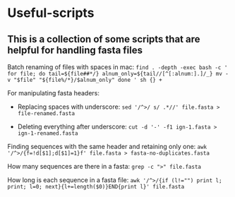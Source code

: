 # Useful-scripts
## This is a collection of some scripts that are helpful for handling fasta files

Batch renaming of files with spaces in mac:
`find . -depth -exec bash -c '
  for file; do
    tail=${file##*/}
    alnum_only=${tail//[^[:alnum:].]/_}
    mv -v "$file" "${file%/*}/$alnum_only"
  done
' sh {} +`

For manipulating fasta headers:
- Replacing spaces with underscore:
`sed '/^>/ s/ .*//' file.fasta > file-renamed.fasta`

- Deleting everything after underscore:
`cut -d '-' -f1 ign-1.fasta > ign-1-renamed.fasta`


Finding sequences with the same header and retaining only one:
`awk '/^>/{f=!d[$1];d[$1]=1}f' file.fasta > fasta-no-duplicates.fasta`

How many sequences are there in a fasta:
`grep -c ">" file.fasta`

How long is each sequence in a fasta file:
`awk '/^>/{if (l!="") print l; print; l=0; next}{l+=length($0)}END{print l}' file.fasta`


